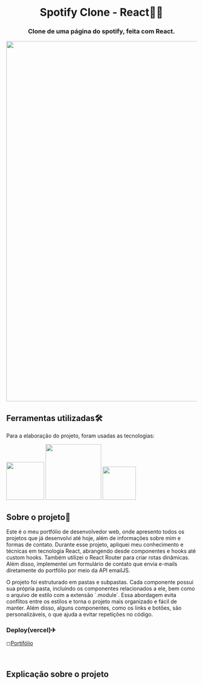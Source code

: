 <div> 
  <h1 align="center">Spotify Clone - React👨‍💻</h1> 
</div>

<div>
  <h3 align="center">Clone de uma página do spotify, feita com React.</h3>
</div>

<div align='center'>
	<img src= "https://github.com/WillianOL/portifolio/assets/112639055/88c7e62d-0c2d-482b-a8dc-1110b572f70b" width='950px'>
</div>

## Ferramentas utilizadas🛠️

<div>
	<p>Para a elaboração do projeto, foram usadas as tecnologias:</p>
  <div>
    <img src= "https://img.shields.io/badge/React-20232A?style=for-the-badge&logo=react&logoColor=61DAFB" width='100px'>
    <img src= "https://img.shields.io/badge/JavaScript-323330?style=for-the-badge&logo=javascript&logoColor=F7DF1E" width='147px'>
    <img src= "https://img.shields.io/badge/Sass-CC6699?style=for-the-badge&logo=sass&logoColor=white" width='88px'>
  </div>
</div>



<div>
	<h2>Sobre o projeto📃</h2>
	<p>Este é o meu portfólio de desenvolvedor web, onde apresento todos os projetos que já desenvolvi até hoje, além de informações sobre mim e formas de contato. Durante esse projeto, apliquei meu conhecimento e técnicas em tecnologia React, abrangendo desde componentes e hooks até custom hooks. Também utilizei o React Router para criar rotas dinâmicas. Além disso, implementei um formulário de contato que envia e-mails diretamente do portfólio por meio da API emailJS.</p>
  <p>O projeto foi estruturado em pastas e subpastas. Cada componente possui sua própria pasta, incluindo os componentes relacionados a ele, bem como o arquivo de estilo com a extensão `.module`. Essa abordagem evita conflitos entre os estilos e torna o projeto mais organizado e fácil de manter. Além disso, alguns componentes, como os links e botões, são personalizáveis, o que ajuda a evitar repetições no código.</p>
</div>
 
### Deploy(vercel)✈

◻<a href="https://portifolio-plum-psi.vercel.app/">Portifólio</a>

&nbsp;
&nbsp;

## Explicação sobre o projeto
